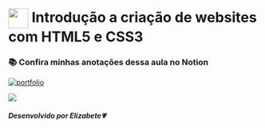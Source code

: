 <h1>
    <a href="https://www.dio.me/">
     <img align="center" width="40px" src="https://hermes.digitalinnovation.one/assets/diome/logo-minimized.png"></a>
    <span>Introdução a criação de websites com HTML5 e CSS3</span>
</h1>

### 📚 Confira minhas anotações dessa aula no Notion

[![portfolio](https://img.shields.io/badge/Caderno_de_Estudos_-_DIO-ff8888?style=for-the-badge&logo=ko-fi&logoColor=white)](https://www.notion.so/elizabete/Curso-Introdu-o-a-cria-o-de-websites-com-HTML5-e-CSS3-e9e4a4cb7ca64950a4abdbbe2f8f3853?pvs=4)

<img src="https://user-images.githubusercontent.com/73097560/115834477-dbab4500-a447-11eb-908a-139a6edaec5c.gif"><br>

##### Desenvolvido por <span>Elizabete</span>💗